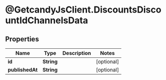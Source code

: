 # @GetcandyJsClient.DiscountsDiscountIdChannelsData

## Properties

Name | Type | Description | Notes
------------ | ------------- | ------------- | -------------
**id** | **String** |  | [optional] 
**publishedAt** | **String** |  | [optional] 


